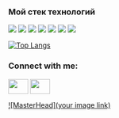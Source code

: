 

### Мой стек технологий

<img src="https://img.shields.io/badge/HTML5-0e0915?style=for-the-badge&logo=HTML5&logoColor=ЦВЕТ ЛОГОТИПА"/> <img src="https://img.shields.io/badge/CSS3-192240?style=for-the-badge&logo=CSS3&logoColor=ЦВЕТ ЛОГОТИПА"/> <img src="https://img.shields.io/badge/SCSS-545a8c?style=for-the-badge&logo=Sass&logoColor=ЦВЕТ ЛОГОТИПА"/> <img src="https://img.shields.io/badge/JavaScript-005067?style=for-the-badge&logo=JavaScript&logoColor=ЦВЕТ ЛОГОТИПА"/> <img src="https://img.shields.io/badge/BEM-d386a7?style=for-the-badge&logo=BEM&logoColor=ЦВЕТ ЛОГОТИПА"/> <img src="https://img.shields.io/badge/gulp-fae28d?style=for-the-badge&logo=gulp&logoColor=ЦВЕТ ЛОГОТИПА"/> <img src="https://img.shields.io/badge/Git-545a8c?style=for-the-badge&logo=Git&logoColor=ЦВЕТ ЛОГОТИПА"/>

[![Top Langs](https://github-readme-stats.vercel.app/api/top-langs/?username=Alexandr13579&layout=compact)](https://github.com/anuraghazra/github-readme-stats)

<h3 align="left">Connect with me:</h3>
<p align="left">
<a href="your link" target="blank"><img align="center" src="https://cdn.jsdelivr.net/npm/simple-icons@3.0.1/icons/linkedin.svg" alt="" height="30" width="40" /></a>
<a href="https://t.me/Oleks135" target="blank"><img align="center" src="https://cdn.jsdelivr.net/npm/simple-icons@3.0.1/icons/telegram.svg" alt="" color="26A5E4" height="30" width="40" /></a>
</p>

[![MasterHead](your image link)](Alexandr13579)
